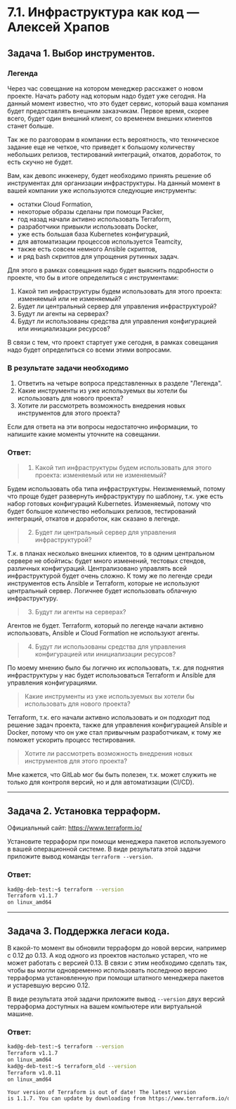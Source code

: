 # 7.1. Инфраструктура как код — Алексей Храпов

## Задача 1. Выбор инструментов. 
 
### Легенда
 
Через час совещание на котором менеджер расскажет о новом проекте. Начать работу над которым надо 
будет уже сегодня. 
На данный момент известно, что это будет сервис, который ваша компания будет предоставлять внешним заказчикам.
Первое время, скорее всего, будет один внешний клиент, со временем внешних клиентов станет больше.

Так же по разговорам в компании есть вероятность, что техническое задание еще не четкое, что приведет к большому
количеству небольших релизов, тестирований интеграций, откатов, доработок, то есть скучно не будет.  
   
Вам, как девопс инженеру, будет необходимо принять решение об инструментах для организации инфраструктуры.
На данный момент в вашей компании уже используются следующие инструменты: 
- остатки Сloud Formation, 
- некоторые образы сделаны при помощи Packer,
- год назад начали активно использовать Terraform, 
- разработчики привыкли использовать Docker, 
- уже есть большая база Kubernetes конфигураций, 
- для автоматизации процессов используется Teamcity, 
- также есть совсем немного Ansible скриптов, 
- и ряд bash скриптов для упрощения рутинных задач.  

Для этого в рамках совещания надо будет выяснить подробности о проекте, что бы в итоге определиться с инструментами:

1. Какой тип инфраструктуры будем использовать для этого проекта: изменяемый или не изменяемый?
1. Будет ли центральный сервер для управления инфраструктурой?
1. Будут ли агенты на серверах?
1. Будут ли использованы средства для управления конфигурацией или инициализации ресурсов? 
 
В связи с тем, что проект стартует уже сегодня, в рамках совещания надо будет определиться со всеми этими вопросами.

### В результате задачи необходимо

1. Ответить на четыре вопроса представленных в разделе "Легенда". 
1. Какие инструменты из уже используемых вы хотели бы использовать для нового проекта? 
1. Хотите ли рассмотреть возможность внедрения новых инструментов для этого проекта? 

Если для ответа на эти вопросы недостаточно информации, то напишите какие моменты уточните на совещании.

### Ответ:

> 1. Какой тип инфраструктуры будем использовать для этого проекта: изменяемый или не изменяемый?

Будем использовать оба типа инфраструктуры. Неизменяемый, потому что проще будет развернуть
инфраструктуру по шаблону, т.к. уже есть набор готовых конфигураций Kubernetes. Изменяемый, 
потому что будет большое количество небольших релизов, тестирований интеграций, откатов и 
доработок, как сказано в легенде.

> 2. Будет ли центральный сервер для управления инфраструктурой?

Т.к. в планах несколько внешних клиентов, то в одним центральном сервере не обойтись: будет 
много изменений, тестовых стендов, различных конфигураций. Централизовано управлять всей
инфраструктурой будет очень сложно. К тому же по легенде среди инструментов есть Ansible и 
Terraform, которые не используют центральный сервер. Логичнее будет использовать облачную
инфраструктуру.

> 3. Будут ли агенты на серверах?

Агентов не будет. Terraform, который по легенде начали активно использовать, Ansible и 
Cloud Formation не используют агенты.

> 4. Будут ли использованы средства для управления конфигурацией или инициализации ресурсов?

По моему мнению было бы логично их использовать, т.к. для поднятия инфраструктуры у нас будет 
использоваться Terraform и Ansible для управления конфигурациями.

> Какие инструменты из уже используемых вы хотели бы использовать для нового проекта?

Terraform, т.к. его начали активно использовать и он подходит под решение задач проекта,
также для управления конфигурацией Ansible и Docker, потому что он уже стал привычным
разработчикам, к тому же поможет ускорить процесс тестирования.

> Хотите ли рассмотреть возможность внедрения новых инструментов для этого проекта?

Мне кажется, что GitLab мог бы быть полезен, т.к. может служить не только для контроля версий,
но и для автоматизации (CI/CD).

---

## Задача 2. Установка терраформ. 

Официальный сайт: https://www.terraform.io/

Установите терраформ при помощи менеджера пакетов используемого в вашей операционной системе.
В виде результата этой задачи приложите вывод команды `terraform --version`.

### Ответ:

```bash
kad@g-deb-test:~$ terraform --version
Terraform v1.1.7
on linux_amd64
```

---

## Задача 3. Поддержка легаси кода. 

В какой-то момент вы обновили терраформ до новой версии, например с 0.12 до 0.13. 
А код одного из проектов настолько устарел, что не может работать с версией 0.13. 
В связи с этим необходимо сделать так, чтобы вы могли одновременно использовать последнюю версию терраформа установленную при помощи
штатного менеджера пакетов и устаревшую версию 0.12. 

В виде результата этой задачи приложите вывод `--version` двух версий терраформа доступных на вашем компьютере 
или виртуальной машине.

### Ответ:

```bash
kad@g-deb-test:~$ terraform --version
Terraform v1.1.7
on linux_amd64
kad@g-deb-test:~$ terraform_old --version
Terraform v1.0.11
on linux_amd64

Your version of Terraform is out of date! The latest version
is 1.1.7. You can update by downloading from https://www.terraform.io/downloads.html
```
